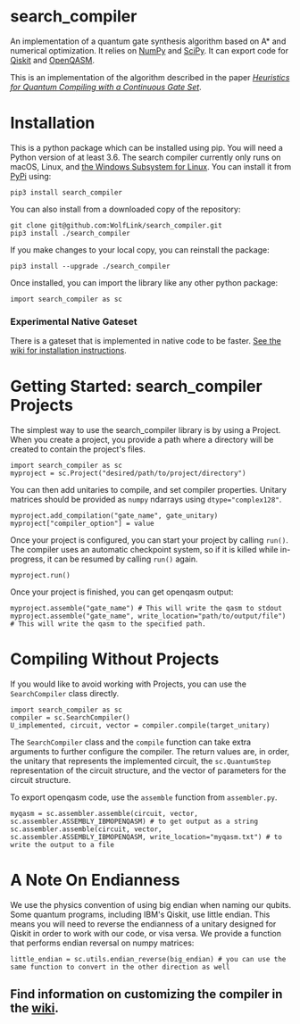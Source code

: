 # search_compiler
An implementation of a quantum gate synthesis algorithm based on A* and numerical optimization.  It relies on [NumPy](https://numpy.org) and [SciPy](https://www.scipy.org).  It can export code for [Qiskit](https://qiskit.org) and [OpenQASM](https://github.com/Qiskit/openqasm).

This is an implementation of the algorithm described in the paper *[Heuristics for Quantum Compiling with a Continuous Gate Set](https://arxiv.org/abs/1912.02727)*.

# Installation
This is a python package which can be installed using pip.  You will need a Python version of at least 3.6. The search compiler currently only runs on macOS, Linux, and [the Windows Subsystem for Linux](https://docs.microsoft.com/en-us/windows/wsl/install-win10). You can install it from [PyPi](https://pypi.org) using:
```
pip3 install search_compiler 
```
You can also install from a downloaded copy of the repository:
```
git clone git@github.com:WolfLink/search_compiler.git
pip3 install ./search_compiler
```
If you make changes to your local copy, you can reinstall the package:
```
pip3 install --upgrade ./search_compiler
```


Once installed, you can import the library like any other python package:
```
import search_compiler as sc
```
### Experimental Native Gateset
There is a gateset that is implemented in native code to be faster.  [See the wiki for installation instructions](https://github.com/WolfLink/search_compiler/wiki/Native-Gateset).
# Getting Started: search_compiler Projects
The simplest way to use the search_compiler library is by using a Project. When you create a project, you provide a path where a directory will be created to contain the project's files.
```
import search_compiler as sc
myproject = sc.Project("desired/path/to/project/directory")
```
You can then add unitaries to compile, and set compiler properties. Unitary matrices should be provided as `numpy` ndarrays using `dtype="complex128"`.
```
myproject.add_compilation("gate_name", gate_unitary)
myproject["compiler_option"] = value
```
Once your project is configured, you can start your project by calling `run()`. The compiler uses an automatic checkpoint system, so if it is killed while in-progress, it can be resumed by calling `run()` again.
```
myproject.run()
```
Once your project is finished, you can get openqasm output:
```
myproject.assemble("gate_name") # This will write the qasm to stdout
myproject.assemble("gate_name", write_location="path/to/output/file") # This will write the qasm to the specified path.
```

# Compiling Without Projects
If you would like to avoid working with Projects, you can use the `SearchCompiler` class directly.
```
import search_compiler as sc
compiler = sc.SearchCompiler()
U_implemented, circuit, vector = compiler.compile(target_unitary)
```
The `SearchCompiler` class and the `compile` function can take extra arguments to further configure the compiler.  The return values are, in order, the unitary that represents the implemented circuit, the `sc.QuantumStep` representation of the circuit structure, and the vector of parameters for the circuit structure.

To export openqasm code, use the `assemble` function from `assembler.py`.
```
myqasm = sc.assembler.assemble(circuit, vector, sc.assembler.ASSEMBLY_IBMOPENQASM) # to get output as a string
sc.assembler.assemble(circuit, vector, sc.assembler.ASSEMBLY_IBMOPENQASM, write_location="myqasm.txt") # to write the output to a file
```

# A Note On Endianness
We use the physics convention of using big endian when naming our qubits.  Some quantum programs, including IBM's Qiskit, use little endian.  This means you will need to reverse the endianness of a unitary designed for Qiskit in order to work with our code, or visa versa.  We provide a function that performs endian reversal on numpy matrices:
```
little_endian = sc.utils.endian_reverse(big_endian) # you can use the same function to convert in the other direction as well
```

## Find information on customizing the compiler in the [wiki](https://github.com/WolfLink/search_compiler/wiki).
